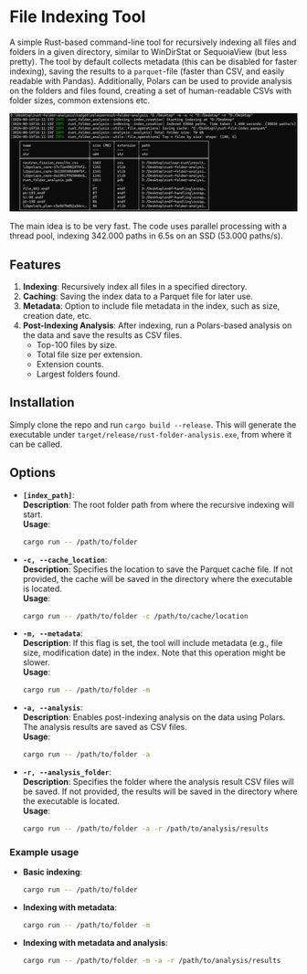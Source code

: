 # File Indexing Tool

A simple Rust-based command-line tool for recursively indexing all files and folders in a given directory, similar to WinDirStat or SequoiaView (but less pretty). The tool by default collects metadata (this can be disabled for faster indexing), saving the results to a `parquet`-file (faster than CSV, and easily readable with Pandas). Additionally, Polars can be used to provide analysis on the folders and files found, creating a set of human-readable CSVs with folder sizes, common extensions etc. 

<img src="images/example_usage.png" width="600" alt="Example usage of the tool">

The main idea is to be very fast. The code uses parallel processing with a thread pool, indexing 342.000 paths in 6.5s on an SSD (53.000 paths/s). 

## Features

1. **Indexing**: Recursively index all files in a specified directory.
2. **Caching**: Saving the index data to a Parquet file for later use.
3. **Metadata**: Option to include file metadata in the index, such as size, creation date, etc. 
4. **Post-Indexing Analysis**: After indexing, run a Polars-based analysis on the data and save the results as CSV files.
    - Top-100 files by size. 
    - Total file size per extension. 
    - Extension counts. 
    - Largest folders found. 

## Installation 

Simply clone the repo and run ```cargo build --release```. This will generate the executable under ```target/release/rust-folder-analysis.exe```, from where it can be called. 

## Options

- **`[index_path]`**:  
  **Description**: The root folder path from where the recursive indexing will start.  
  **Usage**:  
  ```bash
  cargo run -- /path/to/folder
  ```

- **`-c, --cache_location`**:  
  **Description**: Specifies the location to save the Parquet cache file. If not provided, the cache will be saved in the directory where the executable is located.  
  **Usage**:  
  ```bash
  cargo run -- /path/to/folder -c /path/to/cache/location
  ```

- **`-m, --metadata`**:  
  **Description**: If this flag is set, the tool will include metadata (e.g., file size, modification date) in the index. Note that this operation might be slower.  
  **Usage**:  
  ```bash
  cargo run -- /path/to/folder -m
  ```

- **`-a, --analysis`**:  
  **Description**: Enables post-indexing analysis on the data using Polars. The analysis results are saved as CSV files.  
  **Usage**:  
  ```bash
  cargo run -- /path/to/folder -a
  ```

- **`-r, --analysis_folder`**:  
  **Description**: Specifies the folder where the analysis result CSV files will be saved. If not provided, the results will be saved in the directory where the executable is located.  
  **Usage**:  
  ```bash
  cargo run -- /path/to/folder -a -r /path/to/analysis/results
  ```

### Example usage 

- **Basic indexing**:  
  ```bash
  cargo run -- /path/to/folder
  ```

- **Indexing with metadata**:  
  ```bash
  cargo run -- /path/to/folder -m
  ```

- **Indexing with metadata and analysis**:  
  ```bash
  cargo run -- /path/to/folder -m -a -r /path/to/analysis/results
  ```
